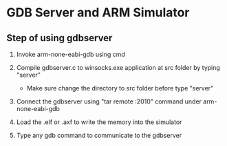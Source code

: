 GDB Server and ARM Simulator
============================

Step of using gdbserver
-----------------------
1) Invoke arm-none-eabi-gdb using cmd

2) Compile gdbserver.c to winsocks.exe application at src folder by typing "server"
   - Make sure change the directory to src folder before type "server"

3) Connect the gdbserver using "tar remote :2010" command under arm-none-eabi-gdb

4) Load the .elf or .axf to write the memory into the simulator

5) Type any gdb command to communicate to the gdbserver
